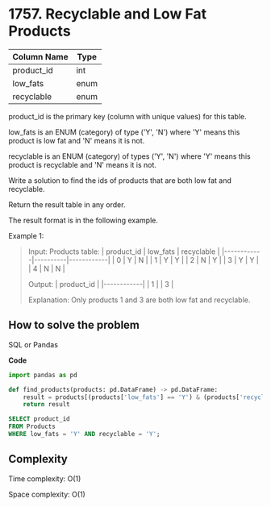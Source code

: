 # 1757. Recyclable and Low Fat Products
<Badge type="tip" text="Easy" />[<Badge type="info" text="LeetCode" />](https://leetcode.com/problems/recyclable-and-low-fat-products/ "Let's go to leetcode")

| Column Name | Type    |
|-------------|---------|
| product_id  | int     |
| low_fats    | enum    |
| recyclable  | enum    |

product_id is the primary key (column with unique values) for this table.

low_fats is an ENUM (category) of type ('Y', 'N') where 'Y' means this product is low fat and 'N' means it is not.

recyclable is an ENUM (category) of types ('Y', 'N') where 'Y' means this product is recyclable and 'N' means it is not.

Write a solution to find the ids of products that are both low fat and recyclable.

Return the result table in any order.

The result format is in the following example.

Example 1:
> Input: 
> Products table:
> | product_id | low_fats | recyclable |
> |------------|----------|------------|
> | 0          | Y        | N          |
> | 1          | Y        | Y          |
> | 2          | N        | Y          |
> | 3          | Y        | Y          |
> | 4          | N        | N          |
>
> Output: 
> | product_id |
> |------------|
> | 1          |
> | 3          |
>
> Explanation: Only products 1 and 3 are both low fat and recyclable.

## How to solve the problem

SQL or Pandas


**Code**

```Python Pandas
import pandas as pd

def find_products(products: pd.DataFrame) -> pd.DataFrame:
    result = products[(products['low_fats'] == 'Y') & (products['recyclable'] == 'Y')][['product_id']]
    return result 
```

```sql
SELECT product_id 
FROM Products 
WHERE low_fats = 'Y' AND recyclable = 'Y';
```

## Complexity

Time complexity: O(1)

Space complexity: O(1)
